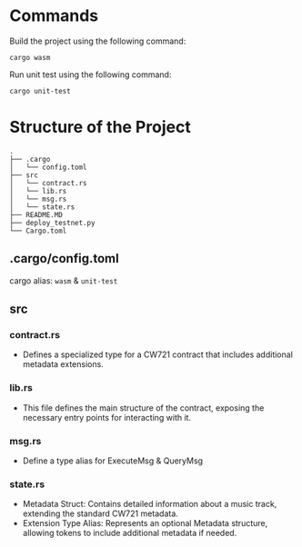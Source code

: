 # Commands

Build the project using the following command:
```
cargo wasm
```

Run unit test using the following command:
```
cargo unit-test
```

# Structure of the Project
```
.
├── .cargo
│   └── config.toml
├── src
│   └── contract.rs
│   └── lib.rs
│   └── msg.rs
│   └── state.rs
├── README.MD
├── deploy_testnet.py
└── Cargo.toml

```
## .cargo/config.toml
cargo alias: `wasm` & `unit-test`

## src
### contract.rs

- Defines a specialized type for a CW721 contract that includes additional metadata extensions.

### lib.rs
- This file defines the main structure of the contract, exposing the necessary entry points for interacting with it.
### msg.rs
- Define a type alias for ExecuteMsg & QueryMsg
### state.rs
- Metadata Struct: Contains detailed information about a music track, extending the standard CW721 metadata.
- Extension Type Alias: Represents an optional Metadata structure, allowing tokens to include additional metadata if needed.
